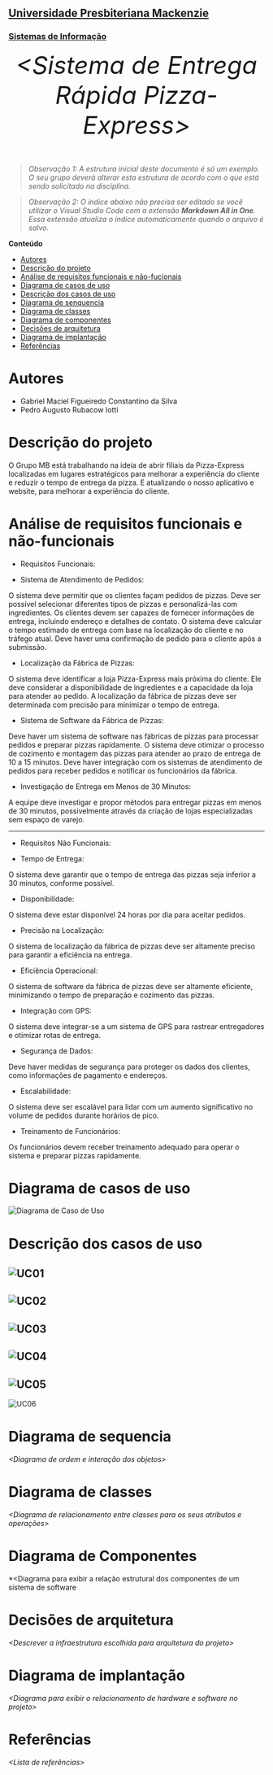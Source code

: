 <h2><a href= "https://www.mackenzie.br">Universidade Presbiteriana Mackenzie</a></h2>
<h3><a href= "https://www.mackenzie.br/graduacao/sao-paulo-higienopolis/sistemas-de-informacao">Sistemas de Informação</a></h3>


<font size="+12"><center>
*&lt;Sistema de Entrega Rápida Pizza-Express&gt;*
</center></font>

>*Observação 1: A estrutura inicial deste documento é só um exemplo. O seu grupo deverá alterar esta estrutura de acordo com o que está sendo solicitado na disciplina.*

>*Observação 2: O índice abaixo não precisa ser editado se você utilizar o Visual Studio Code com a extensão **Markdown All in One**. Essa extensão atualiza o índice automaticamente quando o arquivo é salvo.*

**Conteúdo**

- [Autores](#nome-alunos)
- [Descrição do projeto](#introdução-do-projeto)
- [Análise de requisitos funcionais e não-fucionais](#descrição-dos-requisitos)
- [Diagrama de casos de uso](#diagrama-de-comportamento-atores)
- [Descrição dos casos de uso](#descrição-das-funcões)
- [Diagrama de senquencia](#diagrama-de-ordem-interações)
- [Diagrama de classes](#diagrama-orientado-objetos)
- [Diagrama de componentes](#diagrama-estrutura-componente)
- [Decisões de arquitetura](#decisões-de-arquitetura)
- [Diagrama de implantação](#diagrama-de-hardware-software)
- [Referências](#referências)


# Autores
* Gabriel Maciel Figueiredo Constantino da Silva
* Pedro Augusto Rubacow Iotti



# Descrição do projeto

O Grupo MB está trabalhando na ideia de abrir filiais da Pizza-Express localizadas em lugares estratégicos para melhorar a experiência do cliente e reduzir o tempo de entrega da pizza. E atualizando o nosso aplicativo e website, para melhorar a experiência do cliente.


# Análise de requisitos funcionais e não-funcionais
* Requisitos Funcionais:

* Sistema de Atendimento de Pedidos:

O sistema deve permitir que os clientes façam pedidos de pizzas.
Deve ser possível selecionar diferentes tipos de pizzas e personalizá-las com ingredientes.
Os clientes devem ser capazes de fornecer informações de entrega, incluindo endereço e detalhes de contato.
O sistema deve calcular o tempo estimado de entrega com base na localização do cliente e no tráfego atual.
Deve haver uma confirmação de pedido para o cliente após a submissão.

* Localização da Fábrica de Pizzas:

O sistema deve identificar a loja Pizza-Express mais próxima do cliente.
Ele deve considerar a disponibilidade de ingredientes e a capacidade da loja para atender ao pedido.
A localização da fábrica de pizzas deve ser determinada com precisão para minimizar o tempo de entrega.

* Sistema de Software da Fábrica de Pizzas:

Deve haver um sistema de software nas fábricas de pizzas para processar pedidos e preparar pizzas rapidamente.
O sistema deve otimizar o processo de cozimento e montagem das pizzas para atender ao prazo de entrega de 10 a 15 minutos.
Deve haver integração com os sistemas de atendimento de pedidos para receber pedidos e notificar os funcionários da fábrica.
* Investigação de Entrega em Menos de 30 Minutos:

A equipe deve investigar e propor métodos para entregar pizzas em menos de 30 minutos, possivelmente através da criação de lojas especializadas sem espaço de varejo.

------------------------------------------------------------------------------------------------------------------------------------------------------------------
* Requisitos Não Funcionais:

* Tempo de Entrega:

O sistema deve garantir que o tempo de entrega das pizzas seja inferior a 30 minutos, conforme possível.
* Disponibilidade:

O sistema deve estar disponível 24 horas por dia para aceitar pedidos.
* Precisão na Localização:

O sistema de localização da fábrica de pizzas deve ser altamente preciso para garantir a eficiência na entrega.
* Eficiência Operacional:

O sistema de software da fábrica de pizzas deve ser altamente eficiente, minimizando o tempo de preparação e cozimento das pizzas.
* Integração com GPS:

O sistema deve integrar-se a um sistema de GPS para rastrear entregadores e otimizar rotas de entrega.
* Segurança de Dados:

Deve haver medidas de segurança para proteger os dados dos clientes, como informações de pagamento e endereços.
* Escalabilidade:

O sistema deve ser escalável para lidar com um aumento significativo no volume de pedidos durante horários de pico.
* Treinamento de Funcionários:

Os funcionários devem receber treinamento adequado para operar o sistema e preparar pizzas rapidamente.

# Diagrama de casos de uso

![Diagrama de Caso de Uso](https://github.com/gmaciel14/UML-Classroom-FCI/assets/142851938/9de99622-6328-4350-a9b4-b5def5fcc3d2)

# Descrição dos casos de uso


 ![UC01](https://github.com/gmaciel14/UML-Classroom-FCI/assets/142851938/a40b2abd-e872-4a49-baa4-3bb51e335ae2)
 -----------------------------------------------------------------------------------------------------------------------------------------
 ![UC02](https://github.com/gmaciel14/UML-Classroom-FCI/assets/142851938/f728524f-74d9-4a26-b570-3a4627eb5fe8)
 -----------------------------------------------------------------------------------------------------------------------------------------
 ![UC03](https://github.com/gmaciel14/UML-Classroom-FCI/assets/142851938/298a4357-6260-46bf-9570-5dd78b1ca69d)
 -----------------------------------------------------------------------------------------------------------------------------------------
 ![UC04](https://github.com/gmaciel14/UML-Classroom-FCI/assets/142851938/f98dfd1e-0599-4bc4-a273-274157dd57eb)
 -----------------------------------------------------------------------------------------------------------------------------------------
 ![UC05](https://github.com/gmaciel14/UML-Classroom-FCI/assets/142851938/4fb86f28-c9c1-4543-a048-d85daa518525)
 -----------------------------------------------------------------------------------------------------------------------------------------
 ![UC06](https://github.com/gmaciel14/UML-Classroom-FCI/assets/142851938/f323046f-fc8d-40de-9d07-f0303fd8c306)


# Diagrama de sequencia

*&lt;Diagrama de ordem e interação dos objetos&gt;*

# Diagrama de classes

*&lt;Diagrama de relacionamento entre classes para os seus atributos e operações&gt;*

# Diagrama de Componentes

*&lt;Diagrama para exibir a relação estrutural dos componentes de um sistema de software

# Decisões de arquitetura

*&lt;Descrever a infraestrutura escolhida para arquitetura do projeto&gt;*

# Diagrama de implantação

*&lt;Diagrama para exibir o relacionamento de hardware e software no projeto&gt;*

# Referências

*&lt;Lista de referências&gt;*
